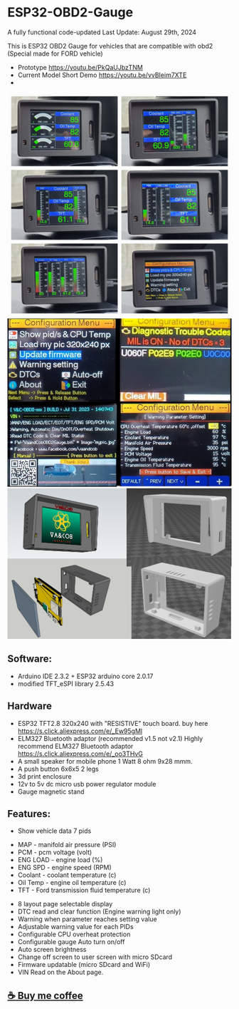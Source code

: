 # ESP32-OBD2-Gauge
A fully functional code-updated
Last Update: August 29th, 2024

This is ESP32 OBD2 Gauge for vehicles that are compatible with obd2
(Special made for FORD vehicle)
 - Prototype https://youtu.be/PkQaUJbzTNM
 - Current Model Short Demo https://youtu.be/vvBIeim7XTE
 - 
![](/picture/page.jpg)
![](/picture/config.jpg)
![](enclosure/enclosure.jpg)

## Software:
- Arduino IDE 2.3.2 + ESP32 arduino core 2.0.17
- modified TFT_eSPI library 2.5.43

## Hardware
- ESP32 TFT2.8 320x240 with "RESISTIVE" touch board.
buy here  https://s.click.aliexpress.com/e/_Ew95gMl 
- ELM327 Bluetooth adaptor (recommended v1.5 not v2.1)
  Highly recommend ELM327 Bluetooth  adaptor https://s.click.aliexpress.com/e/_oo3THvG
- A small speaker for mobile phone 1 Watt 8 ohm 9x28 mmm.
- A push button 6x6x5 2 legs
- 3d print enclosure
- 12v to 5v dc micro usb power regulator module
- Gauge magnetic stand

## Features:
- Show vehicle data 7 pids
* MAP - manifold air pressure (PSI)
* PCM - pcm voltage (volt)
* ENG LOAD - engine load (%)
* ENG SPD - engine speed (RPM)
* Coolant - coolant temperature (c)
* Oil Temp - engine oil temperature (c)
* TFT - Ford transmission fluid temperature (c)

- 8 layout page selectable display
- DTC read and clear function (Engine warning light only)
- Warning when parameter reaches setting value
- Adjustable warning value for each PIDs
- Configurable CPU overheat protection
- Configurable gauge Auto turn on/off
- Auto screen brightness
- Change off screen to user screen with micro SDcard
- Firmware updatable (micro SDcard and WiFi)
- VIN Read on the About page.

## [☕ Buy me coffee](buymeacoffee.com/vaandcob)
